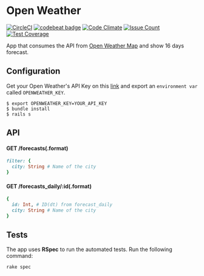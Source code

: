 # Open Weather

[![CircleCI](https://circleci.com/gh/aquinofb/open_weather.svg?style=svg)](https://circleci.com/gh/aquinofb/open_weather)
[![codebeat badge](https://codebeat.co/badges/31b1c182-d480-4cd0-bc62-8c7c021bbc6a)](https://codebeat.co/projects/github-com-aquinofb-open_weather)
[![Code Climate](https://codeclimate.com/github/aquinofb/open_weather/badges/gpa.svg)](https://codeclimate.com/github/aquinofb/open_weather)
[![Issue Count](https://codeclimate.com/github/aquinofb/open_weather/badges/issue_count.svg)](https://codeclimate.com/github/aquinofb/open_weather)
[![Test Coverage](https://codeclimate.com/github/aquinofb/open_weather/badges/coverage.svg)](https://codeclimate.com/github/aquinofb/open_weather/coverage)

App that consumes the API from [Open Weather Map](http://openweathermap.org/) and show 16 days forecast.

## Configuration

Get your Open Weather's API Key on this [link](http://openweathermap.org/appid) and export an `environment var` called `OPENWEATHER_KEY`.

```shell
$ export OPENWEATHER_KEY=YOUR_API_KEY
$ bundle install
$ rails s
```

## API

#### GET /forecasts(.format)
```ruby
filter: {
  city: String # Name of the city
}
```

#### GET /forecasts_daily/:id(.format)
```ruby
{
  id: Int, # ID(dt) from forecast_daily
  city: String # Name of the city
}
```

## Tests

The app uses **RSpec** to run the automated tests. Run the following command:

```shell
rake spec
```

